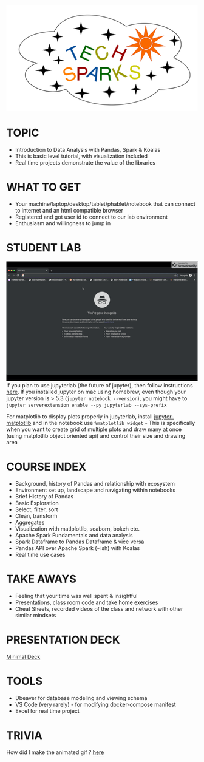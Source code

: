 ![TechSparks](Techsparks-TS-cloud-logo-new.png)
# TOPIC
- Introduction to Data Analysis with Pandas, Spark & Koalas
- This is basic level tutorial, with visualization included
- Real time projects demonstrate the value of the libraries

# WHAT TO GET
- Your machine/laptop/desktop/tablet/phablet/notebook that can connect to internet and an html compatible browser 
- Registered and got user id to connect to our lab environment
- Enthusiasm and willingness to jump in 

# STUDENT LAB
![Labs](techsparks_jupyterhub.gif)  
If you plan to use jupyterlab (the future of jupyter), then follow instructions [here](https://jupyterlab.readthedocs.io/en/stable/getting_started/installation.html). If you installed jupyter on mac using homebrew, even though your jupyter version is > 5.3 (`jupyter notebook --version`), you might have to `jupyter serverextension enable --py jupyterlab --sys-prefix`  

For matplotlib to display plots properly in jupyterlab, install [jupyter-matplotlib](https://github.com/matplotlib/jupyter-matplotlib) and in the notebook use `%matplotlib widget` - This is specifically when you want to create grid of multiple plots and draw many at once (using matplotlib object oriented api) and control their size and drawing area

# COURSE INDEX
- Background, history of Pandas and relationship with ecosystem
- Environment set up, landscape and navigating within notebooks
- Brief History of Pandas
- Basic Exploration
- Select, filter, sort
- Clean, transform 
- Aggregates
- Visualization with matlplotlib, seaborn, bokeh etc.
- Apache Spark Fundamentals and data analysis
- Spark Dataframe to Pandas Dataframe & vice versa
- Pandas API over Apache Spark (~ish) with Koalas 
- Real time use cases

# TAKE AWAYS
- Feeling that your time was well spent & insightful
- Presentations, class room code and take home exercises
- Cheat Sheets, recorded videos of the class and network with other similar mindsets

# PRESENTATION DECK
[Minimal Deck](https://slides.com/machzqcq/deck-2)

# TOOLS
- Dbeaver for database modeling and viewing schema
- VS Code (very rarely) - for modifying docker-compose manifest
- Excel for real time project 

# TRIVIA
How did I make the animated gif ? [here](https://gist.github.com/paulirish/b6cf161009af0708315c)